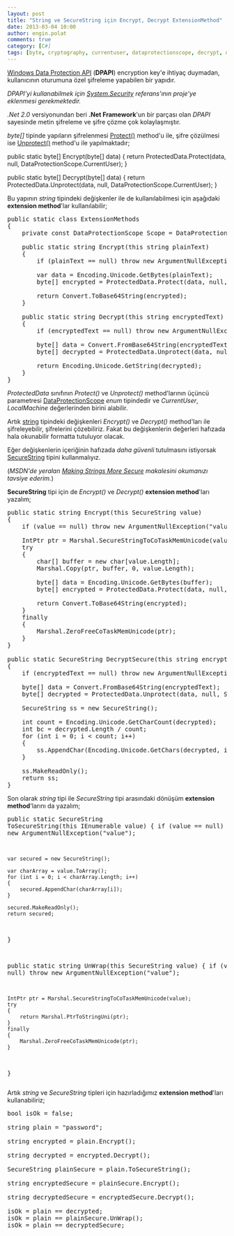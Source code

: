 ```yaml
---
layout: post
title: "String ve SecureString için Encrypt, Decrypt ExtensionMethod"
date: 2013-03-04 10:00
author: engin.polat
comments: true
category: [C#]
tags: [byte, cryptography, currentuser, dataprotectionscope, decrypt, dpapi, encoding, encrypt, encryption, extension method, extensionmethod, intptr, localmachine, makereadonly, Marshal, protect, protecteddata, securestring, securestringtocotaskmemunicode, string, unprotect, zerofreecotaskmemunicode]
---
```

<a href="http://msdn.microsoft.com/library/system.security.cryptography.protecteddata" title="ProtectedData Class" target="_blank">Windows Data Protection API</a> (**DPAPI**) encryption key'e ihtiyaç duymadan, kullanıcının oturumuna özel şifreleme yapabilen bir yapıdır.

*DPAPI'yi kullanabilmek için <a href="http://msdn.microsoft.com/library/system.security" title="System.Security Namespace" target="_blank">System.Security</a> referans'ının proje'ye eklenmesi gerekmektedir.*

*.Net 2.0* versiyonundan beri **.Net Framework**'un bir parçası olan *DPAPI* sayesinde metin şifreleme ve şifre çözme çok kolaylaşmıştır.

*byte[]* tipinde yapıların şifrelenmesi <a href="http://msdn.microsoft.com/library/system.security.cryptography.protecteddata.protect" title="ProtectedData.Protect Method" target="_blank">Protect()</a> method'u ile, şifre çözülmesi ise <a href="http://msdn.microsoft.com/library/system.security.cryptography.protecteddata.unprotect" title="ProtectedData.Unprotect Method" target="_blank">Unprotect()</a> method'u ile yapılmaktadır;



public static byte[] Encrypt(byte[] data)
{
    return ProtectedData.Protect(data, null, DataProtectionScope.CurrentUser);
}

public static byte[] Decrypt(byte[] data)
{
    return ProtectedData.Unprotect(data, null, DataProtectionScope.CurrentUser);
}</pre>

Bu yapının *string* tipindeki değişkenler ile de kullanılabilmesi için aşağıdaki **extension method**'lar kullanılabilir;

<pre class="brush:csharp">public static class ExtensionMethods
{
    private const DataProtectionScope Scope = DataProtectionScope.CurrentUser;

    public static string Encrypt(this string plainText)
    {
        if (plainText == null) throw new ArgumentNullException("plainText");

        var data = Encoding.Unicode.GetBytes(plainText);
        byte[] encrypted = ProtectedData.Protect(data, null, Scope);

        return Convert.ToBase64String(encrypted);
    }

    public static string Decrypt(this string encryptedText)
    {
        if (encryptedText == null) throw new ArgumentNullException("encryptedText");

        byte[] data = Convert.FromBase64String(encryptedText);
        byte[] decrypted = ProtectedData.Unprotect(data, null, Scope);

        return Encoding.Unicode.GetString(decrypted);
    }
}</pre>

*ProtectedData* sınıfının *Protect()* ve *Unprotect()* method'larının üçüncü parametresi <a href="http://msdn.microsoft.com/library/system.security.cryptography.dataprotectionscope" title="DataProtectionScope Enumeration" target="_blank">DataProtectionScope</a> *enum* tipindedir ve *CurrentUser*, *LocalMachine* değerlerinden birini alabilir.

Artık <a href="http://msdn.microsoft.com/library/system.string" title="String Class" target="_blank">string</a> tipindeki değişkenleri *Encrypt()* ve *Decrypt()* method'ları ile şifreleyebilir, şifrelerini çözebiliriz. Fakat bu değişkenlerin değerleri hafızada hala okunabilir formatta tutuluyor olacak.

Eğer değişkenlerin içeriğinin hafızada *daha güvenli* tutulmasını istiyorsak <a href="http://msdn.microsoft.com/library/system.security.securestring" title="SecureString Class" target="_blank">SecureString</a> tipini kullanmalıyız.

(*MSDN'de yeralan <a href="http://blogs.msdn.com/b/shawnfa/archive/2004/05/27/143254.aspx" title="Making Strings More Secure" target="_blank">Making Strings More Secure</a> makalesini okumanızı tavsiye ederim.*)

**SecureString** tipi için de *Encrypt()* ve *Decrypt()* **extension method**'ları yazalım;

<pre class="brush:csharp">public static string Encrypt(this SecureString value)
{
    if (value == null) throw new ArgumentNullException("value");

    IntPtr ptr = Marshal.SecureStringToCoTaskMemUnicode(value);
    try
    {
        char[] buffer = new char[value.Length];
        Marshal.Copy(ptr, buffer, 0, value.Length);

        byte[] data = Encoding.Unicode.GetBytes(buffer);
        byte[] encrypted = ProtectedData.Protect(data, null, Scope);

        return Convert.ToBase64String(encrypted);
    }
    finally
    {
        Marshal.ZeroFreeCoTaskMemUnicode(ptr);
    }
}

public static SecureString DecryptSecure(this string encryptedText)
{
    if (encryptedText == null) throw new ArgumentNullException("encryptedText");

    byte[] data = Convert.FromBase64String(encryptedText);
    byte[] decrypted = ProtectedData.Unprotect(data, null, Scope);

    SecureString ss = new SecureString();

    int count = Encoding.Unicode.GetCharCount(decrypted);
    int bc = decrypted.Length / count;
    for (int i = 0; i < count; i++)
    {
        ss.AppendChar(Encoding.Unicode.GetChars(decrypted, i * bc, bc)[0]);
    }

    ss.MakeReadOnly();
    return ss;
}</pre>

Son olarak *string* tipi ile *SecureString* tipi arasındaki dönüşüm **extension method**'larını da yazalım;

</pre><pre class="brush:csharp">public static SecureString ToSecureString(this IEnumerable<char> value)
{
    if (value == null) throw new ArgumentNullException("value");

    var secured = new SecureString();

    var charArray = value.ToArray();
    for (int i = 0; i < charArray.Length; i++)
    {
        secured.AppendChar(charArray[i]);
    }

    secured.MakeReadOnly();
    return secured;
}

public static string UnWrap(this SecureString value)
{
    if (value == null) throw new ArgumentNullException("value");

    IntPtr ptr = Marshal.SecureStringToCoTaskMemUnicode(value);
    try
    {
        return Marshal.PtrToStringUni(ptr);
    }
    finally
    {
        Marshal.ZeroFreeCoTaskMemUnicode(ptr);
    }
}</pre>

Artık *string* ve *SecureString* tipleri için hazırladığımız **extension method**'ları kullanabiliriz;

<pre class="brush:csharp">bool isOk = false;

string plain = "password";

string encrypted = plain.Encrypt();

string decrypted = encrypted.Decrypt();

SecureString plainSecure = plain.ToSecureString();

string encryptedSecure = plainSecure.Encrypt();

string decryptedSecure = encryptedSecure.Decrypt();

isOk = plain == decrypted;
isOk = plain == plainSecure.UnWrap();
isOk = plain == decryptedSecure;</pre></char>



